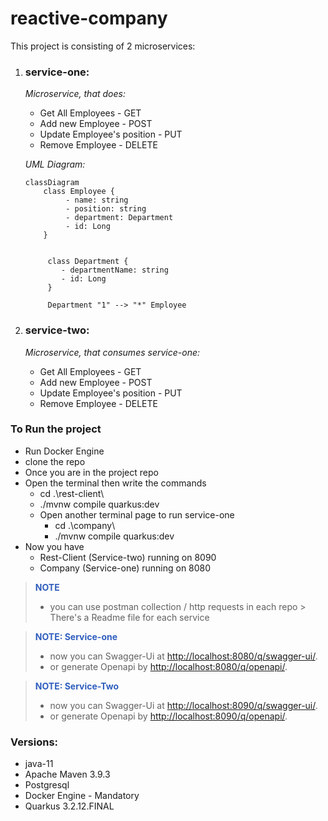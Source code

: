 # reactive-company

This project is consisting of 2 microservices:

1. ### **service-one**:

    _Microservice, that does:_
      * Get All Employees - GET
      * Add new Employee - POST
      * Update Employee's position - PUT
      * Remove Employee - DELETE
      
     _UML Diagram:_

    ```mermaid
    classDiagram
        class Employee {
             - name: string
             - position: string
             - department: Department
             - id: Long
        }
         
         
         class Department {
            - departmentName: string
            - id: Long
         }
         
         Department "1" --> "*" Employee
    ```

2. ### **service-two**:
   _Microservice, that consumes service-one:_
     * Get All Employees - GET
     * Add new Employee - POST
     * Update Employee's position - PUT
     * Remove Employee - DELETE

### To Run the project
* Run Docker Engine
* clone the repo
* Once you are in the project repo
* Open the terminal then write the commands
  * cd .\rest-client\
  * ./mvnw compile quarkus:dev
  * Open another terminal page to run service-one
    * cd .\company\
    * ./mvnw compile quarkus:dev
* Now you have
    * Rest-Client (Service-two) running on 8090
    * Company (Service-one) running on 8080

> **<span style="color:#2F5EBD;">NOTE</span>**
> * you can use postman collection / http requests in each repo
    > There's a Readme file for each service

> **<span style="color:#2F5EBD;">NOTE: Service-one</span>**
> * now you can Swagger-Ui at <http://localhost:8080/q/swagger-ui/>.
> * or generate Openapi by <http://localhost:8080/q/openapi/>.


> **<span style="color:#2F5EBD;">NOTE: Service-Two</span>**
> * now you can Swagger-Ui at <http://localhost:8090/q/swagger-ui/>.
> * or generate Openapi by <http://localhost:8090/q/openapi/>.


### Versions:
* java-11
* Apache Maven 3.9.3
* Postgresql
* Docker Engine - Mandatory
* Quarkus 3.2.12.FINAL
